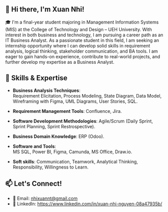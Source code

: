 ## 👋 Hi there, I'm Xuan Nhi!

🎓 I'm a final-year student majoring in Management Information Systems (MIS) at the College of Technology and Design – UEH University. With interest in both business and technology, I am pursuing a career path as an IT Business Analyst. As a passionate student in this field, I am seeking an internship opportunity where I can develop solid skills in requirement analysis, logical thinking, stakeholder communication, and BA tools. I am eager to gain hands-on experience, contribute to real-world projects, and further develop my expertise as a Business Analyst.

## 🔧 Skills & Expertise

- **Business Analysis Techniques**:  
Requirement Elicitation, Process Modeling, State Diagram, Data Model, Wireframing with Figma, UML Diagrams, User Stories, SQL. 

- **Requirement Management Tools**:
  Confluence, Jira. 

- **Software Development Methodologies**:
  Agile/Scrum (Daily Sprint, Sprint Planning, Sprint Restrospective). 

- **Business Domain Knowledge**:
  ERP (Odoo).
  
- **Software and Tools**:  
  MS SQL, Power BI, Figma, Camunda, MS Office, Draw.io.

- **Soft skills**:
  Communication, Teamwork, Analytical Thinking, Responsibility, Willingness to Learn.

## 📫 Let's Connect!

- 📧 Email: nhixuannt@gmail.com 
- 💼 LinkedIn: https://www.linkedin.com/in/xuan-nhi-nguyen-08a47935b/
